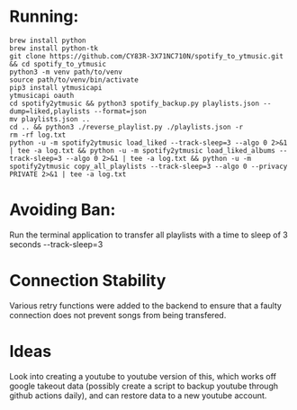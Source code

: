 # Running:
```
brew install python
brew install python-tk
git clone https://github.com/CY83R-3X71NC710N/spotify_to_ytmusic.git && cd spotify_to_ytmusic
python3 -m venv path/to/venv
source path/to/venv/bin/activate
pip3 install ytmusicapi
ytmusicapi oauth
cd spotify2ytmusic && python3 spotify_backup.py playlists.json --dump=liked,playlists --format=json
mv playlists.json ..
cd .. && python3 ./reverse_playlist.py ./playlists.json -r
rm -rf log.txt
python -u -m spotify2ytmusic load_liked --track-sleep=3 --algo 0 2>&1 | tee -a log.txt && python -u -m spotify2ytmusic load_liked_albums --track-sleep=3 --algo 0 2>&1 | tee -a log.txt && python -u -m spotify2ytmusic copy_all_playlists --track-sleep=3 --algo 0 --privacy PRIVATE 2>&1 | tee -a log.txt
```

# Avoiding Ban:

Run the terminal application to transfer all playlists with a time to sleep of 3 seconds --track-sleep=3

# Connection Stability

Various retry functions were added to the backend to ensure that a faulty connection does not prevent songs from being transfered.

# Ideas
Look into creating a youtube to youtube version of this, which works off google takeout data (possibly create a script to backup youtube through github actions daily), and can restore data to a new youtube account.
